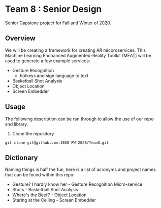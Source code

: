 # Team 8 : Senior Design

Senior Capstone project for Fall and Winter of 2020. 

## Overview

We will be creating a framework for creating AR micoroservices. This Machine Learning Enchanced Augmented-Reality Toolkit (MEAT) will be used to generate a few example services:

-  Gesture Recognition
    - hotkeys and sign language to text
- Basketball Shot Analysis
- Object Location
- Screen Embedder

## Usage

The following description can be ran through to allow the use of our repo and library.

1. Clone the repository

```
git clone git@github.com:180D-FW-2020/Team8.git
```

## Dictionary
Naming things is half the fun, here is a list of acronyms and project names that can be found within this repo:

- Gesture? I hardly know her - Gesture Recognition Micro-service
- Shots - Basketball Shot Analysis
- Where's the Beef? - Object Location
- Staring at the Ceiling - Screen Embedder
